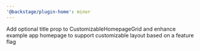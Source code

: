 ```yaml
---
'@backstage/plugin-home': minor
---
```


Add optional title prop to CustomizableHomepageGrid and enhance example app homepage to support customizable layout based on a feature flag
